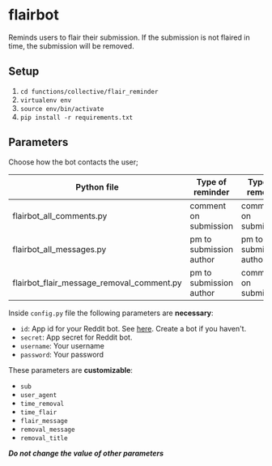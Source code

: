 # flairbot

Reminds users to flair their submission. 
If the submission is not flaired in time, the submission will be removed.

## Setup

1. `cd functions/collective/flair_reminder`
2. `virtualenv env`
3. `source env/bin/activate`
4. `pip install -r requirements.txt`

## Parameters

Choose how the bot contacts the user;

| Python file | Type of reminder | Type of removal |
| --- | --- | --- |
| flairbot_all_comments.py | comment on submission | comment on submission |
| flairbot_all_messages.py | pm to submission author | pm to submission author |
| flairbot_flair_message_removal_comment.py | pm to submission author | comment on submission |

Inside `config.py` file the following parameters are **necessary**:

- `id`: App id for your Reddit bot. See [here](https://www.reddit.com/prefs/apps/). Create a bot if you haven't.
- `secret`: App secret for Reddit bot.
- `username`: Your username
- `password`: Your password

These parameters are **customizable**:
- `sub`
- `user_agent`
- `time_removal`
- `time_flair`
- `flair_message`
- `removal_message`
- `removal_title`

***Do not change the value of other parameters***
